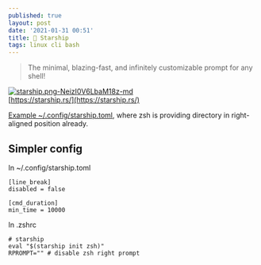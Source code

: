 ```yaml
---
published: true
layout: post
date: '2021-01-31 00:51'
title: 🚀 Starship
tags: linux cli bash 
---
```

> The minimal, blazing-fast, and infinitely customizable prompt for any shell!

[![starship.png-NeizI0V6LbaM18z-md](https://images.weserv.nl/?url=https://i.imgur.com/LdVAc7U.png)](https://images.weserv.nl/?url=https://i.imgur.com/3HJsQud.png)  
[https://starship.rs/](https://starship.rs/)

[Example ~/.config/starship.toml](https://raw.githubusercontent.com/brontosaurusrex/bucentaur/master/.config/starship.toml), where zsh is providing directory in right-aligned position already.

## Simpler config

In ~/.config/starship.toml

    [line_break]
    disabled = false
    
    [cmd_duration]
    min_time = 10000

In .zshrc

    # starship
    eval "$(starship init zsh)"
    RPROMPT="" # disable zsh right prompt
